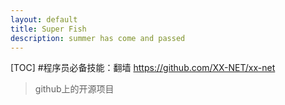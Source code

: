 ```yaml
---
layout: default
title: Super Fish
description: summer has come and passed
---
```


[TOC]
#程序员必备技能：翻墙
https://github.com/XX-NET/xx-net
>github上的开源项目
